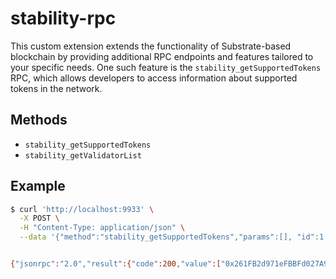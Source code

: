 # stability-rpc

This custom extension extends the functionality of Substrate-based blockchain by providing additional RPC endpoints and features tailored to your specific needs. One such feature is the `stability_getSupportedTokens` RPC, which allows developers to access information about supported tokens in the network.

## Methods

- `stability_getSupportedTokens`
- `stability_getValidatorList`

## Example

```sh
$ curl 'http://localhost:9933' \
  -X POST \
  -H "Content-Type: application/json" \
  --data '{"method":"stability_getSupportedTokens","params":[], "id":1,"jsonrpc":"2.0"}'


{"jsonrpc":"2.0","result":{"code":200,"value":["0x261FB2d971eFBBFd027A9C9Cebb8548Cf7d0d2d5"]},"id":1}
```
